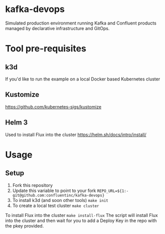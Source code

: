# kafka-devops

Simulated production environment running Kafka and Confluent products managed by declarative infrastructure and GitOps.

# Tool pre-requisites

## k3d
If you'd like to run the example on a local Docker based Kubernetes cluster

## Kustomize
https://github.com/kubernetes-sigs/kustomize

## Helm 3
Used to install Flux into the cluster
https://helm.sh/docs/intro/install/

# Usage 

## Setup
1. Fork this repository
1. Update this variable to point to your fork
   `REPO_URL=${1:-git@github.com:confluentinc/kafka-devops}`
1. To install k3d (and soon other tools)
   `make init`
1. To create a local test cluster
   `make cluster`

To install Flux into the cluster
`make install-flux`
The script will install Flux into the cluster and then wait for you to add a Deploy Key in the repo with the pkey provided.

<docs link here...>
